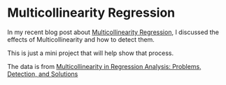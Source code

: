 # Multicollinearity Regression

In my recent blog post about [Multicollinearity Regression](https://towardsdatascience.com/multicollinearity-in-data-science-c5f6c0fe6edf), I discussed the effects of Multicollinearity and how to detect them.

This is just a mini project that will help show that process.

The data is from [Multicollinearity in Regression Analysis: Problems, Detection, and Solutions](https://statisticsbyjim.com/regression/multicollinearity-in-regression-analysis/)
